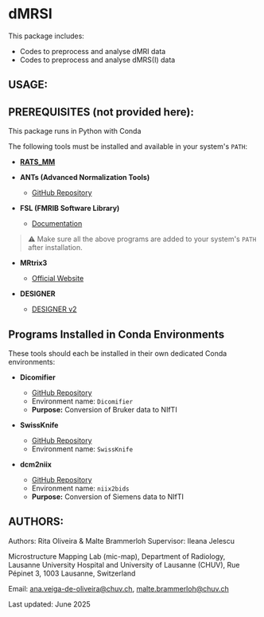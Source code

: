 # dMRSI

This package includes:
   - Codes to preprocess and analyse dMRI data
   - Codes to preprocess and analyse dMRS(I) data
  

## USAGE:



## PREREQUISITES (not provided here):

This package runs in Python with Conda

The following tools must be installed and available in your system's `PATH`:

- [**RATS_MM**](https://iibi.uiowa.edu/rats-rodent-brain-mri)  

- **ANTs (Advanced Normalization Tools)**  
  - [GitHub Repository](https://github.com/ANTsX/ANTs)

- **FSL (FMRIB Software Library)**  
  - [Documentation](https://fsl.fmrib.ox.ac.uk/fsl/docs/#/)

> ⚠️ Make sure all the above programs are added to your system's `PATH` after installation.

- **MRtrix3**  
  - [Official Website](https://www.mrtrix.org/)

- **DESIGNER**  
  - [DESIGNER v2](https://nyu-diffusionmri.github.io/DESIGNER-v2/)
 

## Programs Installed in Conda Environments

These tools should each be installed in their own dedicated Conda environments:

- **Dicomifier**  
  - [GitHub Repository](https://github.com/lamyj/dicomifier)  
  - Environment name: `Dicomifier`  
  - **Purpose:** Conversion of Bruker data to NIfTI

- **SwissKnife**  
  - [GitHub Repository](https://github.com/QuentinUhl/graymatter_swissknife)  
  - Environment name: `SwissKnife`

- **dcm2niix**  
  - [GitHub Repository](https://github.com/rordenlab/dcm2niix)  
  - Environment name: `niix2bids`  
  - **Purpose:** Conversion of Siemens data to NIfTI


## AUTHORS:

Authors: Rita Oliveira & Malte Brammerloh
Supervisor: Ileana Jelescu

Microstructure Mapping Lab (mic-map),
Department of Radiology,
Lausanne University Hospital and University of Lausanne (CHUV),
Rue Pépinet 3, 1003 Lausanne, Switzerland

Email: ana.veiga-de-oliveira@chuv.ch, malte.brammerloh@chuv.ch 

Last updated: June 2025
